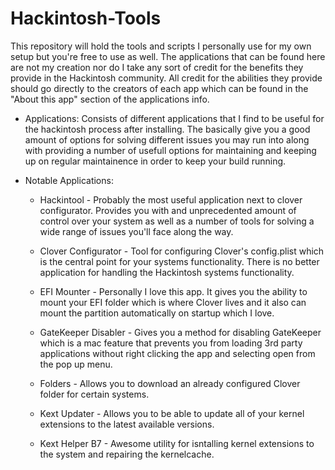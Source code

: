# Hackintosh-Tools

This repository will hold the tools and scripts I personally use for my own setup but you're free to use as well. The applications that can be found here are not my creation nor do I take any sort of credit for the benefits they provide in the Hackintosh community. All credit for the abilities they provide should go directly to the creators of each app which can be found in the "About this app" section of the applications info.

* Applications: Consists of different applications that I find to be useful for the hackintosh process after installing. The basically give you a good amount of options for solving different issues you may run into along with providing a number of usefull options for maintaining and keeping up on regular maintainence in order to keep your build running.

* Notable Applications:
     
	 - Hackintool - Probably the most useful application next to clover configurator. Provides you with and unprecedented amount of control over your system as well as a number of tools for solving a wide range of issues you'll face along the way.
	 
	 - Clover Configurator - Tool for configuring Clover's config.plist which is the central point for your systems functionality. There is no better application for handling the Hackintosh systems functionality.
	 
	 - EFI Mounter - Personally I love this app. It gives you the ability to mount your EFI folder which is where Clover lives and it also can mount the partition automatically on startup which I love.
	 
	 - GateKeeper Disabler - Gives you a method for disabling GateKeeper which is a mac feature that prevents you from loading 3rd party applications without right clicking the app and selecting open from the pop up menu.
	 
	 - Folders - Allows you to download an already configured Clover folder for certain systems.
	 
	 - Kext Updater - Allows you to be able to update all of your kernel extensions to the latest available versions.
	 
	 - Kext Helper B7 - Awesome utility for isntalling kernel extensions to the system and repairing the kernelcache.

